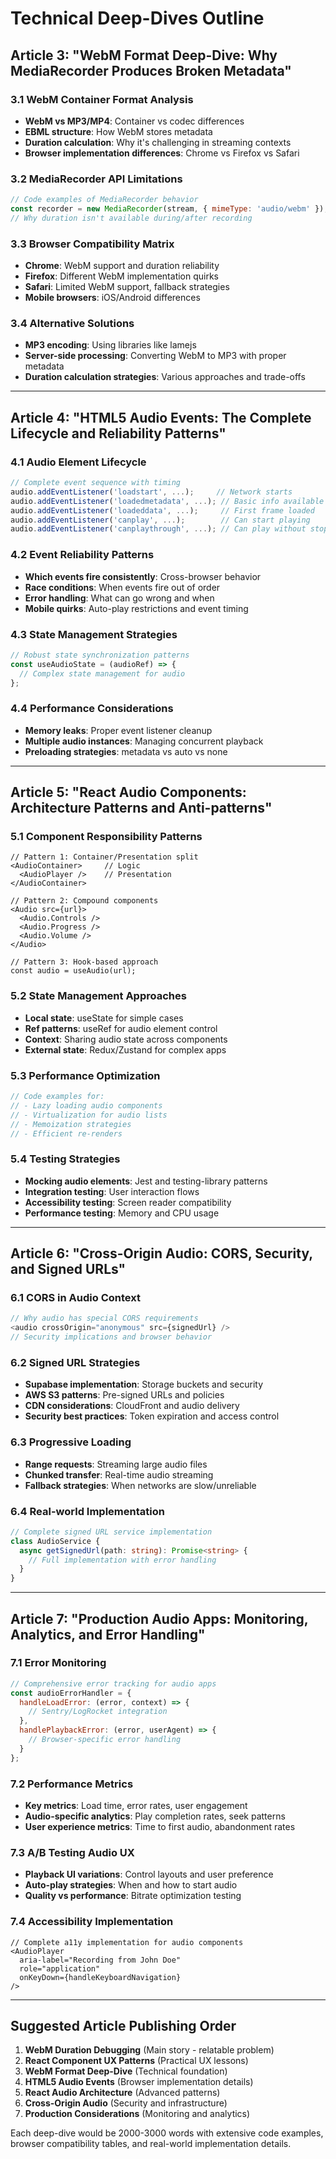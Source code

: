 # Technical Deep-Dives Outline

## Article 3: "WebM Format Deep-Dive: Why MediaRecorder Produces Broken Metadata"

### 3.1 WebM Container Format Analysis
- **WebM vs MP3/MP4**: Container vs codec differences
- **EBML structure**: How WebM stores metadata
- **Duration calculation**: Why it's challenging in streaming contexts
- **Browser implementation differences**: Chrome vs Firefox vs Safari

### 3.2 MediaRecorder API Limitations
```javascript
// Code examples of MediaRecorder behavior
const recorder = new MediaRecorder(stream, { mimeType: 'audio/webm' });
// Why duration isn't available during/after recording
```

### 3.3 Browser Compatibility Matrix
- **Chrome**: WebM support and duration reliability
- **Firefox**: Different WebM implementation quirks  
- **Safari**: Limited WebM support, fallback strategies
- **Mobile browsers**: iOS/Android differences

### 3.4 Alternative Solutions
- **MP3 encoding**: Using libraries like lamejs
- **Server-side processing**: Converting WebM to MP3 with proper metadata
- **Duration calculation strategies**: Various approaches and trade-offs

---

## Article 4: "HTML5 Audio Events: The Complete Lifecycle and Reliability Patterns"

### 4.1 Audio Element Lifecycle
```javascript
// Complete event sequence with timing
audio.addEventListener('loadstart', ...);     // Network starts
audio.addEventListener('loadedmetadata', ...); // Basic info available  
audio.addEventListener('loadeddata', ...);     // First frame loaded
audio.addEventListener('canplay', ...);        // Can start playing
audio.addEventListener('canplaythrough', ...); // Can play without stopping
```

### 4.2 Event Reliability Patterns
- **Which events fire consistently**: Cross-browser behavior
- **Race conditions**: When events fire out of order
- **Error handling**: What can go wrong and when
- **Mobile quirks**: Auto-play restrictions and event timing

### 4.3 State Management Strategies
```javascript
// Robust state synchronization patterns
const useAudioState = (audioRef) => {
  // Complex state management for audio
};
```

### 4.4 Performance Considerations
- **Memory leaks**: Proper event listener cleanup
- **Multiple audio instances**: Managing concurrent playback
- **Preloading strategies**: metadata vs auto vs none

---

## Article 5: "React Audio Components: Architecture Patterns and Anti-patterns"

### 5.1 Component Responsibility Patterns
```tsx
// Pattern 1: Container/Presentation split
<AudioContainer>     // Logic
  <AudioPlayer />    // Presentation
</AudioContainer>

// Pattern 2: Compound components
<Audio src={url}>
  <Audio.Controls />
  <Audio.Progress />
  <Audio.Volume />
</Audio>

// Pattern 3: Hook-based approach
const audio = useAudio(url);
```

### 5.2 State Management Approaches
- **Local state**: useState for simple cases
- **Ref patterns**: useRef for audio element control
- **Context**: Sharing audio state across components
- **External state**: Redux/Zustand for complex apps

### 5.3 Performance Optimization
```javascript
// Code examples for:
// - Lazy loading audio components
// - Virtualization for audio lists
// - Memoization strategies
// - Efficient re-renders
```

### 5.4 Testing Strategies
- **Mocking audio elements**: Jest and testing-library patterns
- **Integration testing**: User interaction flows
- **Accessibility testing**: Screen reader compatibility
- **Performance testing**: Memory and CPU usage

---

## Article 6: "Cross-Origin Audio: CORS, Security, and Signed URLs"

### 6.1 CORS in Audio Context
```javascript
// Why audio has special CORS requirements
<audio crossOrigin="anonymous" src={signedUrl} />
// Security implications and browser behavior
```

### 6.2 Signed URL Strategies
- **Supabase implementation**: Storage buckets and security
- **AWS S3 patterns**: Pre-signed URLs and policies
- **CDN considerations**: CloudFront and audio delivery
- **Security best practices**: Token expiration and access control

### 6.3 Progressive Loading
- **Range requests**: Streaming large audio files
- **Chunked transfer**: Real-time audio streaming
- **Fallback strategies**: When networks are slow/unreliable

### 6.4 Real-world Implementation
```typescript
// Complete signed URL service implementation
class AudioService {
  async getSignedUrl(path: string): Promise<string> {
    // Full implementation with error handling
  }
}
```

---

## Article 7: "Production Audio Apps: Monitoring, Analytics, and Error Handling"

### 7.1 Error Monitoring
```javascript
// Comprehensive error tracking for audio apps
const audioErrorHandler = {
  handleLoadError: (error, context) => {
    // Sentry/LogRocket integration
  },
  handlePlaybackError: (error, userAgent) => {
    // Browser-specific error handling
  }
};
```

### 7.2 Performance Metrics
- **Key metrics**: Load time, error rates, user engagement
- **Audio-specific analytics**: Play completion rates, seek patterns
- **User experience metrics**: Time to first audio, abandonment rates

### 7.3 A/B Testing Audio UX
- **Playback UI variations**: Control layouts and user preference
- **Auto-play strategies**: When and how to start audio
- **Quality vs performance**: Bitrate optimization testing

### 7.4 Accessibility Implementation
```tsx
// Complete a11y implementation for audio components
<AudioPlayer 
  aria-label="Recording from John Doe"
  role="application"
  onKeyDown={handleKeyboardNavigation}
/>
```

---

## Suggested Article Publishing Order

1. **WebM Duration Debugging** (Main story - relatable problem)
2. **React Component UX Patterns** (Practical UX lessons)
3. **WebM Format Deep-Dive** (Technical foundation)
4. **HTML5 Audio Events** (Browser implementation details)
5. **React Audio Architecture** (Advanced patterns)
6. **Cross-Origin Audio** (Security and infrastructure)
7. **Production Considerations** (Monitoring and analytics)

Each deep-dive would be 2000-3000 words with extensive code examples, browser compatibility tables, and real-world implementation details.